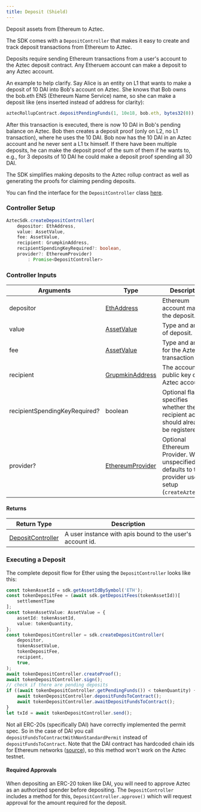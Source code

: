 ```yaml
---
title: Deposit (Shield)
---
```


Deposit assets from Ethereum to Aztec.

The SDK comes with a `DepositController` that makes it easy to create and track deposit transactions from Ethereum to Aztec.

Deposits require sending Ethereum transactions from a user's account to the Aztec deposit contract. Any Etheruem account can make a deposit to any Aztec account.

An example to help clarify. Say Alice is an entity on L1 that wants to make a deposit of 10 DAI into Bob's account on Aztec. She knows that Bob owns the bob.eth ENS (Ethereum Name Service) name, so she can make a deposit like (ens inserted instead of address for clarity):

```js
aztecRollupContract.depositPendingFunds(1, 10e18, bob.eth, bytes32(0));
```

After this transaction is executed, there is now 10 DAI in Bob's pending balance on Aztec. Bob then creates a deposit proof (only on L2, no L1 transaction), where he uses the 10 DAI. Bob now has the 10 DAI in an Aztec account and he never sent a L1 tx himself. If there have been multiple deposits, he can make the deposit proof of the sum of them if he wants to, e.g., for 3 deposits of 10 DAI he could make a deposit proof spending all 30 DAI.

The SDK simplifies making deposits to the Aztec rollup contract as well as generating the proofs for claiming pending deposits.

You can find the interface for the `DepositController` class [here](../types/sdk/DefiController).

### Controller Setup

```ts
AztecSdk.createDepositController(
    depositor: EthAddress,          
    value: AssetValue,               
    fee: AssetValue,                  
    recipient: GrumpkinAddress,  
    recipientSpendingKeyRequired?: boolean,
    provider?: EthereumProvider)
        : Promise<DepositController>
```

### Controller Inputs

| Arguments | Type | Description |
| --------- | ---- | ----------- |
| depositor | [EthAddress](../types/barretenberg/EthAddress) | Ethereum account making the deposit. |
| value | [AssetValue](../types/barretenberg/AssetValue) | Type and amount of deposit. |
| fee | [AssetValue](../types/barretenberg/AssetValue) | Type and amount for the Aztec transaction fee. |
| recipient | [GrupmkinAddress](../types/barretenberg/GrumpkinAddress) | The account public key of the Aztec account. |
| recipientSpendingKeyRequired? | boolean | Optional flag that specifies whether the recipient account should already be registered. |
| provider? | [EthereumProvider](../types/barretenberg/EthereumProvider) | Optional Ethereum Provider. When unspecified it defaults to the provider used in setup (`createAztecSdk`). |

#### Returns

| Return Type | Description |
| --------- | ----------- |
| [DepositController](../types/sdk/DepositController) | A user instance with apis bound to the user's account id. |

### Executing a Deposit

The complete deposit flow for Ether using the `DepositController` looks like this: 

```ts
const tokenAssetId = sdk.getAssetIdBySymbol('ETH');
const tokenDepositFee = (await sdk.getDepositFees(tokenAssetId))[
    settlementTime
];
const tokenAssetValue: AssetValue = {
    assetId: tokenAssetId,
    value: tokenQuantity,
};
const tokenDepositController = sdk.createDepositController(
    depositor,
    tokenAssetValue,
    tokenDepositFee,
    recipient,
    true,
);
await tokenDepositController.createProof();
await tokenDepositController.sign();
// check if there are pending deposits
if ((await tokenDepositController.getPendingFunds()) < tokenQuantity) {
    await tokenDepositController.depositFundsToContract();
    await tokenDepositController.awaitDepositFundsToContract();
}
let txId = await tokenDepositController.send();
```

Not all ERC-20s (specifically DAI) have correctly implemented the permit spec. So in the case of DAI you call `depositFundsToContractWithNonStandardPermit` instead of `depositFundsToContract`. Note that the DAI contract has hardcoded chain ids for Ethereum networks ([source](https://github.com/makerdao/developerguides/blob/master/dai/how-to-use-permit-function/how-to-use-permit-function.md#permit-in-the-dai-contract)), so this method won't work on the Aztec testnet.

#### Required Approvals

When depositing an ERC-20 token like DAI, you will need to approve Aztec as an authorized spender before depositing. The `DepositController` includes a method for this, `DepositController.approve()` which will request approval for the amount required for the deposit.
